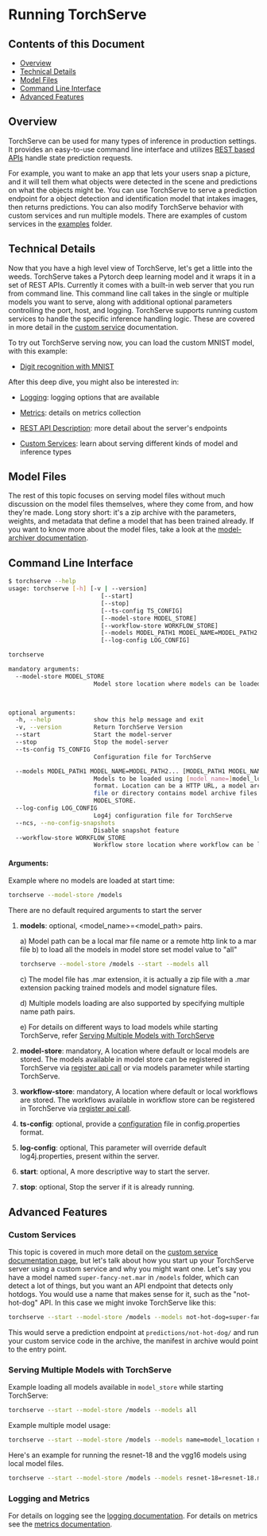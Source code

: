 # Running TorchServe

## Contents of this Document

* [Overview](#overview)
* [Technical Details](#technical-details)
* [Model Files](#model-files)
* [Command Line Interface](#command-line-interface)
* [Advanced Features](#advanced-features)

## Overview

TorchServe can be used for many types of inference in production settings. It provides an easy-to-use command line interface and utilizes  [REST based APIs](rest_api.md) handle state prediction requests.

For example, you want to make an app that lets your users snap a picture, and it will tell them what objects were detected in the scene and predictions on what the objects might be. You can use TorchServe to serve a prediction endpoint for a object detection and identification model that intakes images, then returns predictions. You can also modify TorchServe behavior with custom services and run multiple models. There are examples of custom services in the [examples](https://github.com/pytorch/serve/tree/master/examples) folder.

## Technical Details

Now that you have a high level view of TorchServe, let's get a little into the weeds. TorchServe takes a Pytorch deep learning model and it wraps it in a set of REST APIs. Currently it comes with a built-in web server that you run from command line. This command line call takes in the single or multiple models you want to serve, along with additional optional parameters controlling the port, host, and logging. TorchServe supports running custom services to handle the specific inference handling logic. These are covered in more detail in the [custom service](custom_service.md) documentation.

To try out TorchServe serving now, you can load the custom MNIST model, with this example:

* [Digit recognition with MNIST](../examples/image_classifier/mnist)

After this deep dive, you might also be interested in:
* [Logging](logging.md): logging options that are available

* [Metrics](metrics.md): details on metrics collection 

* [REST API Description](rest_api.md): more detail about the server's endpoints

* [Custom Services](custom_service.md): learn about serving different kinds of model and inference types


## Model Files

The rest of this topic focuses on serving model files without much discussion on the model files themselves, where they come from, and how they're made. Long story short: it's a zip archive with the parameters, weights, and metadata that define a model that has been trained already. If you want to know more about the model files, take a look at the [model-archiver documentation](../model-archiver/README.md).

## Command Line Interface

```bash
$ torchserve --help
usage: torchserve [-h] [-v | --version]
                          [--start]
                          [--stop]
                          [--ts-config TS_CONFIG]
                          [--model-store MODEL_STORE]
                          [--workflow-store WORKFLOW_STORE]
                          [--models MODEL_PATH1 MODEL_NAME=MODEL_PATH2... [MODEL_PATH1 MODEL_NAME=MODEL_PATH2... ...]]
                          [--log-config LOG_CONFIG]

torchserve

mandatory arguments:
  --model-store MODEL_STORE
                        Model store location where models can be loaded

  

optional arguments:
  -h, --help            show this help message and exit
  -v, --version         Return TorchServe Version
  --start               Start the model-server
  --stop                Stop the model-server
  --ts-config TS_CONFIG
                        Configuration file for TorchServe

  --models MODEL_PATH1 MODEL_NAME=MODEL_PATH2... [MODEL_PATH1 MODEL_NAME=MODEL_PATH2... ...]
                        Models to be loaded using [model_name=]model_location
                        format. Location can be a HTTP URL, a model archive
                        file or directory contains model archive files in
                        MODEL_STORE.
  --log-config LOG_CONFIG
                        Log4j configuration file for TorchServe
  --ncs, --no-config-snapshots         
                        Disable snapshot feature
  --workflow-store WORKFLOW_STORE
                        Workflow store location where workflow can be loaded. Defaults to model-store
```

#### Arguments:

Example where no models are loaded at start time:

```bash
torchserve --model-store /models
```

There are no default required arguments to start the server

1. **models**: optional, <model_name>=<model_path> pairs.

    a) Model path can be a local mar file name or a remote http link to a mar file
    b) to load all the models in model store set model value to "all"


    ```bash
    torchserve --model-store /models --start --models all
    ```

    c) The model file has .mar extension, it is actually a zip file with a .mar extension packing trained models and model signature files.

    d) Multiple models loading are also supported by specifying multiple name path pairs.

    e) For details on different ways to load models while starting TorchServe, refer [Serving Multiple Models with TorchServe](#serving-multiple-models-with-torchserve)

1. **model-store**: mandatory, A location where default or local models are stored. The models available in model store can be registered in TorchServe via [register api call](management_api.md#register-a-model) or via models parameter while starting TorchServe.
1. **workflow-store**: mandatory, A location where default or local workflows are stored. The workflows available in workflow store can be registered in TorchServe via [register api call](workflow_management_api.md#register-a-workflow).
1. **ts-config**: optional, provide a [configuration](configuration.md) file in config.properties format.
1. **log-config**: optional, This parameter will override default log4j.properties, present within the server.
1. **start**: optional, A more descriptive way to start the server.
1. **stop**: optional, Stop the server if it is already running.

## Advanced Features

### Custom Services

This topic is covered in much more detail on the [custom service documentation page](custom_service.md), but let's talk about how you start up your TorchServe server using a custom service and why you might want one.
Let's say you have a model named `super-fancy-net.mar` in `/models` folder, which can detect a lot of things, but you want an API endpoint that detects only hotdogs. You would use a name that makes sense for it, such as the "not-hot-dog" API. In this case we might invoke TorchServe like this:

```bash
torchserve --start --model-store /models --models not-hot-dog=super-fancy-net.mar
```

This would serve a prediction endpoint at `predictions/not-hot-dog/` and run your custom service code in the archive, the manifest in archive would point to the entry point.

### Serving Multiple Models with TorchServe

Example loading all models available in `model_store` while starting TorchServe:

```bash
torchserve --start --model-store /models --models all
```

Example multiple model usage:

```bash
torchserve --start --model-store /models --models name=model_location name2=model_location2
```

Here's an example for running the resnet-18 and the vgg16 models using local model files.

```bash
torchserve --start --model-store /models --models resnet-18=resnet-18.mar squeezenet=squeezenet_v1.1.mar
```

### Logging and Metrics

For details on logging see the [logging documentation](logging.md). For details on metrics see the [metrics documentation](metrics.md).
